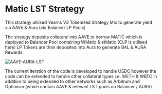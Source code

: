 # Matic LST Strategy

This strategy utilised Yearns V3 Tokenized Strategy Mix to generate yield via AAVE & Aura (via Balancer LP Pools)

The strategy deposits collateral into AAVE to borrow MATIC which is deployed to Balancer Pool containing WMatic & stMatic (CLP is utilised here) LP Tokens are then deposited into Aura to generate BAL & AURA Rewards

![AAVE-AURA-LST](https://github.com/degenRobot/matic-lst-strategy/assets/86513395/75e5dea2-643e-431f-bf79-af2b8bffea04)

The current iteration of the code is developed to handle USDC however the code can be extended to handle other collateral types i.e. WETH & WBTC in addition to being extended to other networks such as Arbitrum and Optimism (which contain AAVE & relevant LST pools on Balancer / AURA) 
